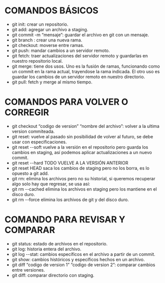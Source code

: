 # COMANDOS BÁSICOS
- git init: crear un repositorio.
- git add: agregar un archivo a staging.
- git commit -m “mensaje”: guardar el archivo en git con un mensaje.
- git branch : crear una nueva rama.
- git checkout: moverse entre ramas.
- git push: mandar cambios a un servidor remoto.
- git fetch: traer actualizaciones del servidor remoto y guardarlas en nuestro repositorio local.
- git merge: tiene dos usos. Uno es la fusión de ramas, funcionando como un commit en la rama actual, trayendose la rama indicada. El otro uso es guardar los cambios de un servidor remoto en nuestro directorio.
- git pull: fetch y merge al mismo tiempo.

# COMANDOS PARA VOLVER O CORREGIR
- git checkout “codigo de version” “nombre del archivo”: volver a la ultima version commiteada.
- git reset: vuelve al pasado sin posibilidad de volver al futuro, se debe usar con especificaciones.
- git reset --soft vuelve a la versión en el repositorio pero guarda los cambios en staging, así podemos aplicar actualizaciones a un nuevo commit.
- git reset --hard TODO VUELVE A LA VERSIÓN ANTERIOR
- git reset HEAD saca los cambios de staging pero no los borra, es lo opuesto a git add.
- git rm: elimina los archivos pero no su historial, si queremos recuperar algo solo hay que regresar, se usa así:
- git rm --cached elimina los archivos en staging pero los mantiene en el disco duro.
- git rm --force elimina los archivos de git y del disco duro.

# COMANDO PARA REVISAR Y COMPARAR
- git status: estado de archivos en el repositorio.
- git log: historia entera del archivo.
- git log --stat: cambios específicos en el archivo a partir de un commit.
- git show: cambios históricos y específicos hechos en un archivo.
- git diff “codigo de version 1” “codigo de version 2”: comparar cambios entre versiones.
- git diff: comparar directorio con staging.
